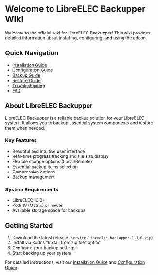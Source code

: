 # Welcome to LibreELEC Backupper Wiki

Welcome to the official wiki for LibreELEC Backupper! This wiki provides detailed information about installing, configuring, and using the addon.

## Quick Navigation

- [Installation Guide](Installation)
- [Configuration Guide](Configuration)
- [Backup Guide](Backup)
- [Restore Guide](Restore)
- [Troubleshooting](Troubleshooting)
- [FAQ](FAQ)

## About LibreELEC Backupper

LibreELEC Backupper is a reliable backup solution for your LibreELEC system. It allows you to backup essential system components and restore them when needed.

### Key Features

- Beautiful and intuitive user interface
- Real-time progress tracking and file size display
- Flexible storage options (Local/Remote)
- Essential backup items selection
- Compression options
- Backup management

### System Requirements

- LibreELEC 10.0+
- Kodi 19 (Matrix) or newer
- Available storage space for backups

## Getting Started

1. Download the latest release (`service.libreelec.backupper-1.1.0.zip`)
2. Install via Kodi's "Install from zip file" option
3. Configure your backup settings
4. Start backing up your system

For detailed instructions, visit our [Installation Guide](Installation) and [Configuration Guide](Configuration). 